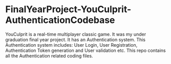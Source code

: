 # FinalYearProject-YouCulprit-AuthenticationCodebase
YouCulprit is a real-time multiplayer classic game. It was my under graduation final year project.
It has an Authentication system.
This Authentication system includes: User Login, User Registration, Authentication Token generation and User validation etc.
This repo contains all the Authentication related coding files.
